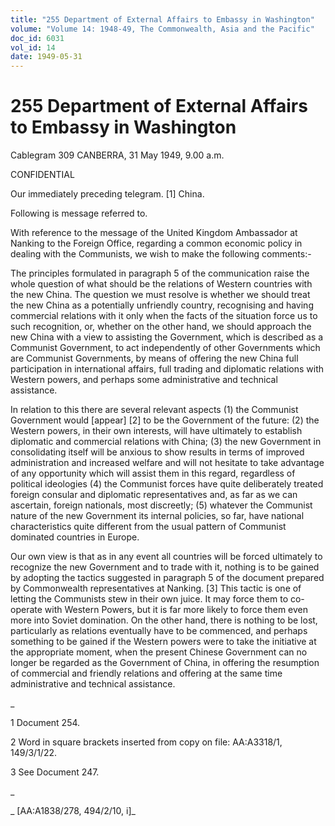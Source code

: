 ```yaml
---
title: "255 Department of External Affairs to Embassy in Washington"
volume: "Volume 14: 1948-49, The Commonwealth, Asia and the Pacific"
doc_id: 6031
vol_id: 14
date: 1949-05-31
---
```


# 255 Department of External Affairs to Embassy in Washington

Cablegram 309 CANBERRA, 31 May 1949, 9.00 a.m.

CONFIDENTIAL

Our immediately preceding telegram. [1] China.

Following is message referred to.

With reference to the message of the United Kingdom Ambassador at Nanking to the Foreign Office, regarding a common economic policy in dealing with the Communists, we wish to make the following comments:-

The principles formulated in paragraph 5 of the communication raise the whole question of what should be the relations of Western countries with the new China. The question we must resolve is whether we should treat the new China as a potentially unfriendly country, recognising and having commercial relations with it only when the facts of the situation force us to such recognition, or, whether on the other hand, we should approach the new China with a view to assisting the Government, which is described as a Communist Government, to act independently of other Governments which are Communist Governments, by means of offering the new China full participation in international affairs, full trading and diplomatic relations with Western powers, and perhaps some administrative and technical assistance.

In relation to this there are several relevant aspects (1) the Communist Government would [appear] [2] to be the Government of the future: (2) the Western powers, in their own interests, will have ultimately to establish diplomatic and commercial relations with China; (3) the new Government in consolidating itself will be anxious to show results in terms of improved administration and increased welfare and will not hesitate to take advantage of any opportunity which will assist them in this regard, regardless of political ideologies (4) the Communist forces have quite deliberately treated foreign consular and diplomatic representatives and, as far as we can ascertain, foreign nationals, most discreetly; (5) whatever the Communist nature of the new Government its internal policies, so far, have national characteristics quite different from the usual pattern of Communist dominated countries in Europe.

Our own view is that as in any event all countries will be forced ultimately to recognize the new Government and to trade with it, nothing is to be gained by adopting the tactics suggested in paragraph 5 of the document prepared by Commonwealth representatives at Nanking. [3] This tactic is one of letting the Communists stew in their own juice. It may force them to co- operate with Western Powers, but it is far more likely to force them even more into Soviet domination. On the other hand, there is nothing to be lost, particularly as relations eventually have to be commenced, and perhaps something to be gained if the Western powers were to take the initiative at the appropriate moment, when the present Chinese Government can no longer be regarded as the Government of China, in offering the resumption of commercial and friendly relations and offering at the same time administrative and technical assistance.

_

1 Document 254.

2 Word in square brackets inserted from copy on file: AA:A3318/1, 149/3/1/22.

3 See Document 247.

_

_ [AA:A1838/278, 494/2/10, i]_
